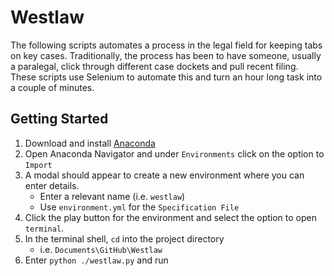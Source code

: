 # Westlaw
The following scripts automates a process in the legal field for keeping tabs on key cases. Traditionally, the process has been to have someone, usually a paralegal, click through different case dockets and pull recent filing. These scripts use Selenium to automate this and turn an hour long task into a couple of minutes.

## Getting Started
1. Download and install [Anaconda](https://www.anaconda.com/)
2. Open Anaconda Navigator and under `Environments` click on the option to `Import`
3. A modal should appear to create a new environment where you can enter details.
    * Enter a relevant name (i.e. `westlaw`)
    * Use `environment.yml` for the `Specification File`
4. Click the play button for the environment and select the option to open `terminal`.
5. In the terminal shell, `cd` into the project directory
    * i.e. `Documents\GitHub\Westlaw`
6. Enter `python ./westlaw.py` and run
